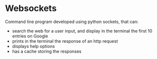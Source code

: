 # Websockets

Command line program developed using python sockets, that can:
* search the web for a user input, and display in the terminal the first 10 entries on Google
* prints in the terminal the response of an http request
* displays help options
* has a cache storing the responses
